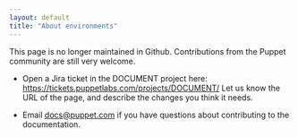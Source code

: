 ```yaml
---
layout: default
title: "About environments"
---
```


This page is no longer maintained in Github. Contributions from the Puppet community are still very welcome.

 - Open a Jira ticket in the DOCUMENT project here: https://tickets.puppetlabs.com/projects/DOCUMENT/ Let us know the URL of the page, and describe the changes you think it needs.

 - Email docs@puppet.com  if you have questions about contributing to the documentation.



